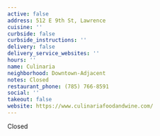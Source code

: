 ```yaml
---
active: false
address: 512 E 9th St, Lawrence
cuisine: ''
curbside: false
curbside_instructions: ''
delivery: false
delivery_service_websites: ''
hours: ''
name: Culinaria
neighborhood: Downtown-Adjacent
notes: Closed
restaurant_phone: (785) 766-8591
social: ''
takeout: false
website: https://www.culinariafoodandwine.com/
---
```


Closed
